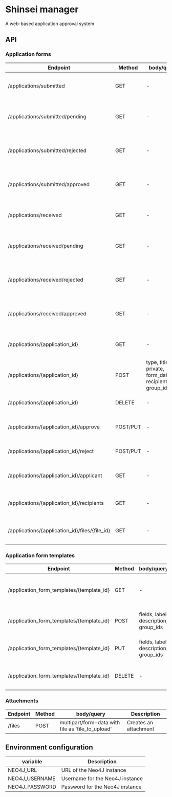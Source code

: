# Shinsei manager
A web-based application approval system

## API
### Application forms
| Endpoint | Method | body/query | Description
| --- | --- | --- | --- |
| /applications/submitted | GET | - | Gets all submitted application forms |
| /applications/submitted/pending | GET | - | Gets all pending submitted application forms |
| /applications/submitted/rejected | GET | - | Gets all rejected submitted application forms |
| /applications/submitted/approved | GET | - | Gets all approved submitted application forms |
| /applications/received | GET | - | Gets all submitted application forms |
| /applications/received/pending | GET | - | Gets all pending received application forms |
| /applications/received/rejected | GET | - | Gets all rejected received application forms |
| /applications/received/approved | GET | - | Gets all approved received application forms |
| /applications/{application_id} | GET | - | gets an application forms using its ID |
| /applications/{application_id} | POST | type, title, private, form_data, recipients_ids, group_ids | Creates an application forms |
| /applications/{application_id} | DELETE | - | Deletes an application forms |
| /applications/{application_id}/approve | POST/PUT | - | Approves an application forms |
| /applications/{application_id}/reject | POST/PUT | - | Rejects an application forms |
| /applications/{application_id}/applicant | GET | - | Gets the applicant of an application |
| /applications/{application_id}/recipients | GET | - | Gets the recipients of an application |
| /applications/{application_id}/files/{file_id} | GET | - | Gets an attachment of an application |

### Application form templates
| Endpoint | Method | body/query | Description
| --- | --- | --- | --- |
| /application_form_templates/{template_id} | GET | - | gets an application form template using its ID |
| /application_form_templates/{template_id} | POST | fields, label, description, group_ids | Creates an application form template |
| /application_form_templates/{template_id} | PUT | fields, label, description, group_ids | Updates an application form template |
| /application_form_templates/{template_id} | DELETE | - | Deletes an application form template |

### Attachments
| Endpoint | Method | body/query | Description
| --- | --- | --- | --- |
| /files | POST | multipart/form-data with file as 'file_to_upload' | Creates an attachment |
## Environment configuration

| variable | Description
| --- | --- |
| NEO4J_URL | URL of the Neo4J instance |
| NEO4J_USERNAME | Username for the Neo4J instance |
| NEO4J_PASSWORD | Password for the Neo4J instance |
